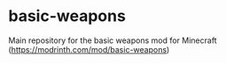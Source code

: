 # basic-weapons
Main repository for the basic weapons mod for Minecraft (https://modrinth.com/mod/basic-weapons)
